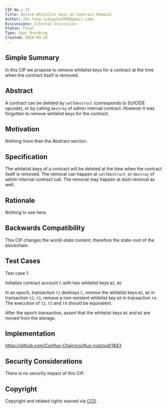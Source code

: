 ```yaml
---
CIP No.: 27
Title: Delete Whitelist Keys at Contract Removal
Author: Zhe Yang <yangzhe1990@gmail.com>
Discussions: Internal discussion
Status: Final
Type: Spec Breaking
Created: 2020-09-20
---
```


<!--You can leave these HTML comments in your merged CIP and delete the visible duplicate text guides, they will not appear and may be helpful to refer to if you edit it again. This is the suggested template for new CIPs. Note that a CIP number will be assigned by an editor. When opening a pull request to submit your CIP, please use an abbreviated title in the filename, `CIP-draft_title_abbrev.md`. The title should be 44 characters or less.-->

## Simple Summary

In this CIP we propose to remove whitelist keys for a contract at the time when the contract itself is removed.

## Abstract

A contract can be deleted by `selfdestruct` (corresponds to SUICIDE opcode), or by calling `destroy` of admin internal contract. However it was forgotten to remove whitelist keys for the contract.

## Motivation

Nothing more than the Abstract section.

## Specification

The whitelist keys of a contract will be deleted at the time when the contract itself is removed. The removal can happen at `selfdestruct`, or `destroy` of admin internal contract call. The removal may happen at dust-removal as well.

## Rationale

Nothing to see here.

## Backwards Compatibility

This CIP changes the world-state content, therefore the state-root of the blockchain.

## Test Cases

Test case 1.

Initialize contract account `C` with two whitelist keys `W1`. `W2`

In an epoch, transaction `t1` destroys `C`, remove the whitelist keys `W1`, `W2` in transaction `t2`, `t3`, remove a non-existent whitelist key `W3` in transaction `t4`. The execution of `t2`, `t3` and `t4` should be equivalent.

After the epoch transaction, assert that the whitelist keys `W1` and `W2` are moved from the storage.

## Implementation

https://github.com/Conflux-Chain/conflux-rust/pull/1843

## Security Considerations
There is no security impact of this CIP.

## Copyright
Copyright and related rights waived via [CC0](https://creativecommons.org/publicdomain/zero/1.0/).
